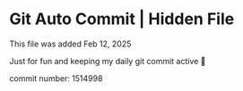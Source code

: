 # Git Auto Commit | Hidden File

This file was added Feb 12, 2025

Just for fun and keeping my daily git commit active 🤪

commit number: 1514998
